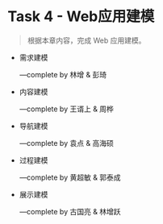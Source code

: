 # Task 4 - Web应用建模

> 根据本章内容，完成 Web 应用建模。

* 需求建模

  —complete by 林增 & 彭琦

* 内容建模

  —complete by 王谞上 & 周桦

* 导航建模

  —complete by 袁点 & 高海硕

* 过程建模

  —complete by 黄超敏 & 郭泰成

* 展示建模

  —complete by 古国亮 & 林增跃